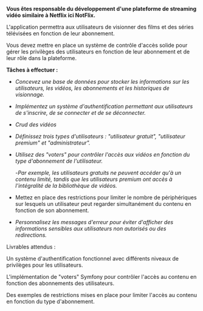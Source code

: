 **Vous êtes responsable du développement d'une plateforme de streaming vidéo similaire à Netflix ici NotFlix.**

L'application permettra aux utilisateurs de visionner des films et des séries télévisées en fonction de leur abonnement.

Vous devez mettre en place un système de contrôle d'accès solide pour gérer les privilèges des utilisateurs en fonction de leur abonnement et de leur rôle dans la plateforme.

**Tâches à effectuer :**

- _Concevez une base de données pour stocker les informations sur les utilisateurs, les vidéos, les abonnements et les historiques de visionnage._

- _Implémentez un système d'authentification permettant aux utilisateurs de s'inscrire, de se connecter et de se déconnecter._

- _Crud des vidéos_

- _Définissez trois types d'utilisateurs : "utilisateur gratuit", "utilisateur premium" et "administrateur"._


- _Utilisez des "voters" pour contrôler l'accès aux vidéos en fonction du type d'abonnement de l'utilisateur._

    -_Par exemple, les utilisateurs gratuits ne peuvent accéder qu'à un contenu limité, tandis que les utilisateurs premium ont accès à l'intégralité de la bibliothèque de vidéos._

- Mettez en place des restrictions pour limiter le nombre de périphériques sur lesquels un utilisateur peut regarder simultanément du contenu en fonction de son abonnement.

- _Personnalisez les messages d'erreur pour éviter d'afficher des informations sensibles aux utilisateurs non autorisés ou des redirections._

Livrables attendus :

Un système d'authentification fonctionnel avec différents niveaux de privilèges pour les utilisateurs.

L'implémentation de "voters" Symfony pour contrôler l'accès au contenu en fonction des abonnements des utilisateurs.

Des exemples de restrictions mises en place pour limiter l'accès au contenu en fonction du type d'abonnement.